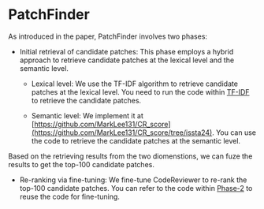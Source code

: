 # PatchFinder

As introduced in the paper, PatchFinder involves two phases:

- Initial retrieval of candidate patches: This phase employs a hybrid approach to retrieve candidate patches at the lexical level and the semantic level.
    - Lexical level: We use the TF-IDF algorithm to retrieve candidate patches at the lexical level. You need to run the code within [TF-IDF](./TF-IDF) to retrieve the candidate patches.

    - Semantic level: We implement it at [https://github.com/MarkLee131/CR_score](https://github.com/MarkLee131/CR_score/tree/issta24). You can use the code to retrieve the candidate patches at the semantic level. 

Based on the retrieving results from the two diomenstions, we can fuze the results to get the top-100 candidate patches.

- Re-ranking via fine-tuning: We fine-tune CodeReviewer to re-rank the top-100 candidate patches. You can refer to the code within [Phase-2](./Phase-2) to reuse the code for fine-tuning.

